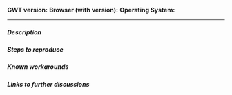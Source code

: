 <!--
 Please make sure your issue can be reproduced in the latest version of GWT.
 If possible, test in latest beta or release candidate (RC) as well.
-->

**GWT version:** 
**Browser (with version):** 
**Operating System:** 

---

##### Description
<!-- Note: Please use gist.github.com for longer log output -->






##### Steps to reproduce
<!-- Note: You can also provide a link to a demo project that reproduces the issue -->






<!--
 The following sections are optional and should be deleted if not required.
 You can also add additional sections if you need to.
-->

##### Known workarounds






##### Links to further discussions





